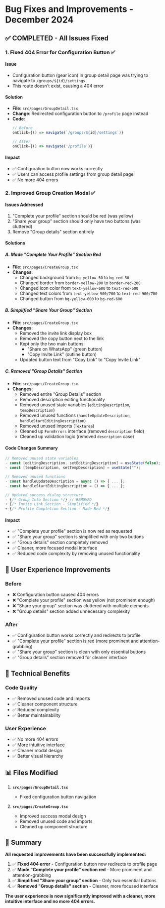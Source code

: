 # Bug Fixes and Improvements - December 2024

## ✅ **COMPLETED** - All Issues Fixed

### 1. **Fixed 404 Error for Configuration Button** ✅

#### **Issue**
- Configuration button (gear icon) in group detail page was trying to navigate to `/groups/${id}/settings`
- This route doesn't exist, causing a 404 error

#### **Solution**
- **File**: `src/pages/GroupDetail.tsx`
- **Change**: Redirected configuration button to `/profile` page instead
- **Code**:
  ```typescript
  // Before
  onClick={() => navigate(`/groups/${id}/settings`)}
  
  // After  
  onClick={() => navigate('/profile')}
  ```

#### **Impact**
- ✅ Configuration button now works correctly
- ✅ Users can access profile settings from group detail page
- ✅ No more 404 errors

### 2. **Improved Group Creation Modal** ✅

#### **Issues Addressed**
1. "Complete your profile" section should be red (was yellow)
2. "Share your group" section should only have two buttons (was cluttered)
3. Remove "Group details" section entirely

#### **Solutions**

##### **A. Made "Complete Your Profile" Section Red**
- **File**: `src/pages/CreateGroup.tsx`
- **Changes**:
  - Changed background from `bg-yellow-50` to `bg-red-50`
  - Changed border from `border-yellow-200` to `border-red-200`
  - Changed icon color from `text-yellow-600` to `text-red-600`
  - Changed text colors from `text-yellow-900/700` to `text-red-900/700`
  - Changed button from `bg-yellow-600` to `bg-red-600`

##### **B. Simplified "Share Your Group" Section**
- **File**: `src/pages/CreateGroup.tsx`
- **Changes**:
  - Removed the invite link display box
  - Removed the copy button next to the link
  - Kept only the two main buttons:
    - "Share on WhatsApp" (green button)
    - "Copy Invite Link" (outline button)
  - Updated button text from "Copy Link" to "Copy Invite Link"

##### **C. Removed "Group Details" Section**
- **File**: `src/pages/CreateGroup.tsx`
- **Changes**:
  - Removed entire "Group Details" section
  - Removed description editing functionality
  - Removed unused state variables (`editingDescription`, `tempDescription`)
  - Removed unused functions (`handleUpdateDescription`, `handleStartEditingDescription`)
  - Removed unused imports (`Textarea`)
  - Cleaned up `FormErrors` interface (removed `description` field)
  - Cleaned up validation logic (removed `description` case)

#### **Code Changes Summary**

```typescript
// Removed unused state variables
- const [editingDescription, setEditingDescription] = useState(false);
- const [tempDescription, setTempDescription] = useState("");

// Removed unused functions
- const handleUpdateDescription = async () => { ... };
- const handleStartEditingDescription = () => { ... };

// Updated success dialog structure
- {/* Group Info Section */} // REMOVED
+ {/* Invite Link Section - Simplified */}
+ {/* Profile Completion Section - Made Red */}
```

#### **Impact**
- ✅ "Complete your profile" section is now red as requested
- ✅ "Share your group" section is simplified with only two buttons
- ✅ "Group details" section completely removed
- ✅ Cleaner, more focused modal interface
- ✅ Reduced code complexity by removing unused functionality

## 🎯 **User Experience Improvements**

### **Before**
- ❌ Configuration button caused 404 errors
- ❌ "Complete your profile" section was yellow (not prominent enough)
- ❌ "Share your group" section was cluttered with multiple elements
- ❌ "Group details" section added unnecessary complexity

### **After**
- ✅ Configuration button works correctly and redirects to profile
- ✅ "Complete your profile" section is red (more prominent and attention-grabbing)
- ✅ "Share your group" section is clean with only essential buttons
- ✅ "Group details" section removed for cleaner interface

## 🚀 **Technical Benefits**

### **Code Quality**
- ✅ Removed unused code and imports
- ✅ Cleaner component structure
- ✅ Reduced complexity
- ✅ Better maintainability

### **User Experience**
- ✅ No more 404 errors
- ✅ More intuitive interface
- ✅ Cleaner modal design
- ✅ Better visual hierarchy

## 📊 **Files Modified**

1. **`src/pages/GroupDetail.tsx`**
   - Fixed configuration button navigation

2. **`src/pages/CreateGroup.tsx`**
   - Improved success modal design
   - Removed unused code and imports
   - Cleaned up component structure

## 🎉 **Summary**

**All requested improvements have been successfully implemented:**

1. ✅ **Fixed 404 error** - Configuration button now redirects to profile page
2. ✅ **Made "Complete your profile" section red** - More prominent and attention-grabbing
3. ✅ **Simplified "Share your group" section** - Only two essential buttons
4. ✅ **Removed "Group details" section** - Cleaner, more focused interface

**The user experience is now significantly improved with a cleaner, more intuitive interface and no more 404 errors.** 